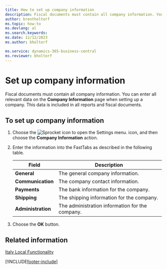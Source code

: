 ```yaml
---
title: How to set up company information
description: Fiscal documents must contain all company information. You can enter all relevant data on the Company Information page when setting up a company.
author: brentholtorf
ms.topic: how-to
ms.devlang: al
ms.search.keywords:
ms.date: 12/12/2023
ms.author: bholtorf

ms.service: dynamics-365-business-central
ms.reviewer: bholtorf
---
```

# Set up company information
Fiscal documents must contain all company information. You can enter all relevant data on the **Company Information** page when setting up a company. This data is included in all reports and fiscal documents.  

## To set up company information  

1.  Choose the ![Sprocket icon to open the Settings menu.](../../media/ui-experience/settings_icon_small.png) icon, and then choose the **Company Information** action.
2.  Enter the information into the FastTabs as described in the following table.

    |Field|Description|  
    |-------------|---------------------------------------|  
    |**General**|The general company information.|  
    |**Communication**|The company contact information.|  
    |**Payments**|The bank information for the company.|  
    |**Shipping**|The shipping information for the company.|  
    |**Administration**|The administration information for the company.|  

3.  Choose the **OK** button.  

## Related information  
 [Italy Local Functionality](italy-local-functionality.md)   


[!INCLUDE[footer-include](../../includes/footer-banner.md)]
